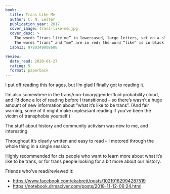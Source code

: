 ```yaml
---
book:
  title: Trans Like Me
  author: C. N. Lester
  publication_year: 2017
  cover_image: trans-like-me.jpg
  cover_desc: >
    The words “trans like me” in lowercased, large letters, set on a slightly off-white background.
    The words “trans” and “me” are in red; the word “like” is in black.
  isbn13: 9780349008608

review:
  date_read: 2020-01-27
  rating: 5
  format: paperback
---
```


I put off reading this for ages, but I’m glad I finally got to reading it.

I’m also somewhere in the trans/non-binary/genderfluid probability cloud, and I’d done a lot of reading before I transitioned – so there’s wasn’t a huge amount of new information about “what it’s like to be trans”. (And fair warning, some of it might make unpleasant reading if you’ve been the victim of transphobia yourself.)

The stuff about history and community activism was new to me, and interesting.

Throughout it’s clearly written and easy to read – I motored through the whole thing in a single session.

Highly recommended for cis people who want to learn more about what it’s like to be trans, or for trans people looking for a bit more about our history.

Friends who've read/reviewed it:

-   <https://www.facebook.com/ekabrett/posts/10219162994287519>
-   <https://notebook.drmaciver.com/posts/2018-11-12-06:24.html>
